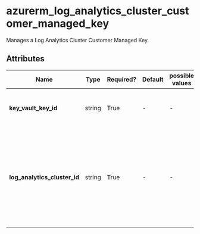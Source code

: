 # azurerm_log_analytics_cluster_customer_managed_key

Manages a Log Analytics Cluster Customer Managed Key.

## Attributes

| Name | Type | Required? | Default  | possible values | Description |
| ---- | ---- | --------- | -------- | ----------- | ----------- |
| **key_vault_key_id** | string | True | -  |  -  | The ID of the Key Vault Key to use for encryption. | 
| **log_analytics_cluster_id** | string | True | -  |  -  | The ID of the Log Analytics Cluster. Changing this forces a new Log Analytics Cluster Customer Managed Key to be created. | 

